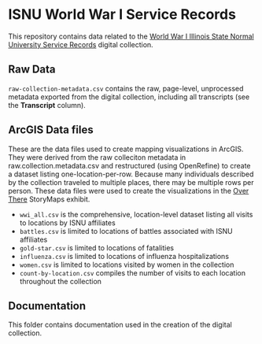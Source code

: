 # ISNU World War I Service Records
This repository contains data related to the [World War I Illinois State Normal University Service Records](https://cdm15990.contentdm.oclc.org/digital/collection/WWI_records/search) digital collection. 

## Raw Data
`raw-collection-metadata.csv` contains the raw, page-level, unprocessed metadata exported from the digital collection, including all transcripts (see the **Transcript** column).

## ArcGIS Data files
These are the data files used to create mapping visualizations in ArcGIS. They were derived from the raw colleciton metadata in raw.collection.metadata.csv and restructured (using OpenRefine) to create a dataset listing one-location-per-row. Because many individuals described by the collection traveled to multiple places, there may be multiple rows per person. These data files were used to create the visualizations in the [Over There](https://storymaps.arcgis.com/collections/c6c1bc19ebdf41548f9fd8662c1ff1e0) StoryMaps exhibit.

* `wwi_all.csv` is the comprehensive, location-level dataset listing all visits to locations by ISNU affiliates
* `battles.csv` is limited to locations of battles associated with ISNU affiliates
* `gold-star.csv` is limited to locations of fatalities
* `influenza.csv` is limited to locations of influenza hospitalizations
* `women.csv` is limited to locations visited by women in the collection
* `count-by-location.csv` compiles the number of visits to each location throughout the collection

## Documentation
This folder contains documentation used in the creation of the digital collection.
